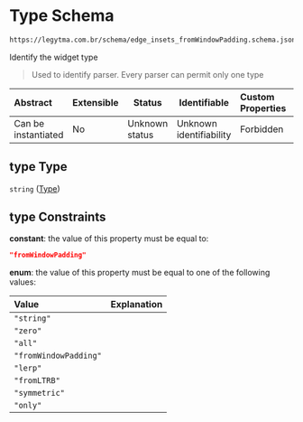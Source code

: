 # Type Schema

```txt
https://legytma.com.br/schema/edge_insets_fromWindowPadding.schema.json#/properties/type
```

Identify the widget type


> Used to identify parser. Every parser can permit only one type
>

| Abstract            | Extensible | Status         | Identifiable            | Custom Properties | Additional Properties | Access Restrictions | Defined In                                                                                                                |
| :------------------ | ---------- | -------------- | ----------------------- | :---------------- | --------------------- | ------------------- | ------------------------------------------------------------------------------------------------------------------------- |
| Can be instantiated | No         | Unknown status | Unknown identifiability | Forbidden         | Allowed               | none                | [edge_insets_fromWindowPadding.schema.json\*](../schema/edge_insets_fromWindowPadding.schema.json "open original schema") |

## type Type

`string` ([Type](edge_insets_fromwindowpadding-properties-type.md))

## type Constraints

**constant**: the value of this property must be equal to:

```json
"fromWindowPadding"
```

**enum**: the value of this property must be equal to one of the following values:

| Value                 | Explanation |
| :-------------------- | ----------- |
| `"string"`            |             |
| `"zero"`              |             |
| `"all"`               |             |
| `"fromWindowPadding"` |             |
| `"lerp"`              |             |
| `"fromLTRB"`          |             |
| `"symmetric"`         |             |
| `"only"`              |             |
